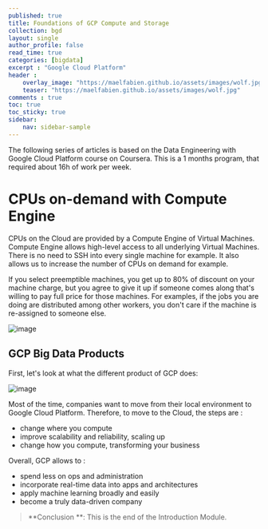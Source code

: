 ```yaml
---
published: true
title: Foundations of GCP Compute and Storage
collection: bgd
layout: single
author_profile: false
read_time: true
categories: [bigdata]
excerpt : "Google Cloud Platform"
header :
    overlay_image: "https://maelfabien.github.io/assets/images/wolf.jpg"
    teaser: "https://maelfabien.github.io/assets/images/wolf.jpg"
comments : true
toc: true
toc_sticky: true
sidebar:
    nav: sidebar-sample
---
```


The following series of articles is based on the Data Engineering with Google Cloud Platform course on Coursera. This is a 1 months program, that required about 16h of work per week.

# CPUs on-demand with Compute Engine

CPUs on the Cloud are provided by a Compute Engine of Virtual Machines. Compute Engine allows high-level access to all underlying Virtual Machines. There is no need to SSH into every single machine for example. It also allows us to increase the number of CPUs on demand for example.

If you select preemptible machines, you get up to 80% of discount on your machine charge, but you agree to give it up if someone comes along that's willing to pay full price for those machines. For examples, if the jobs you are doing are distributed among other workers, you don't care if the machine is re-assigned to someone else.

![image](https://maelfabien.github.io/assets/images/gcp_1.jpg)

## GCP Big Data Products

First, let's look at what the different product of GCP does:

![image](https://maelfabien.github.io/assets/images/gcp_2.jpg)

Most of the time, companies want to move from their local environment to Google Cloud Platform. Therefore, to move to the Cloud, the steps are :
- change where you compute
- improve scalability and reliability, scaling up
- change how you compute, transforming your business

Overall, GCP allows to :
- spend less on ops and administration
- incorporate real-time data into apps and architectures
- apply machine learning broadly and easily 
- become a truly data-driven company

> **Conclusion **: This is the end of the Introduction Module.
